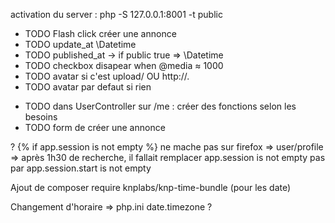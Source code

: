 activation du server : php -S 127.0.0.1:8001 -t public

- TODO Flash click créer une annonce
- TODO update_at \Datetime
- TODO published_at -> if public true => \Datetime
- TODO checkbox disapear when @media ≈ 1000
- TODO avatar si c'est upload/ OU http://.
- TODO avatar par defaut si rien

* TODO dans UserController sur /me : créer des fonctions selon les besoins
* TODO form de créer une annonce

? {% if app.session is not empty %} ne mache pas sur firefox => user/profile
=> après 1h30 de recherche, il fallait remplacer app.session is not empty pas par app.session.start is not empty

Ajout de composer require knplabs/knp-time-bundle (pour les date)

Changement d'horaire => php.ini date.timezone ?
